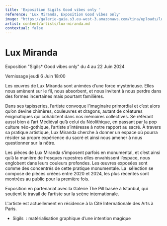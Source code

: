 ```yaml
---
title: 'Exposition Sigils Good vibes only '
reference: 'Lux Miranda, Exposition Good vibes only'
image: "https://galerie-gaia.s3.eu-west-3.amazonaws.com/tina/uploads/lux miranda/GAIÌ\x88A_A5_LUX_MIRANDA_VERSO-1.jpg"
artist: content/artists/lux-miranda.md
contextual: false
---
```


# Lux Miranda

Exposition "Sigils\* Good vibes only" du 4 au 22 Juin 2024

Vernissage jeudi 6 Juin 18:00

Les œuvres de Lux Miranda sont animées d’une force mystérieuse. Elles nous amènent sur le
fil, nous absorbent, et nous invitent à nous perdre dans des formes incertaines mais pourtant familières.

Dans ses tapisseries, l’artiste convoque l’imaginaire primordial et c’est alors qu’on devine chimères, couleuvres et dragons, autant de créatures énigmatiques qui cohabitent dans nos mémoires collectives. Se référant aussi bien à l’art Médiéval qu’à celui du Néolithique, en passant par la pop culture néo-gothique, l’artiste s’intéresse à notre rapport au sacré. À travers sa pratique artistique, Lux Miranda cherche à donner un espace où pourra résider sa propre expérience du sacré et ainsi nous amener à nous questionner sur la nôtre.

Les pièces de Lux Miranda s’imposent parfois en monumental, et c’est ainsi qu’à la manière de fresques rupestres elles envahissent l’espace, nous englobent dans leurs couleurs profondes. Les œuvres exposées sont comme des concentrés de cette pratique monumentale. La  sélection se compose de pièces créées entre 2020 et 2024, les plus récentes sont montrées au public pour la première fois.

Exposition en partenariat avec la Galerie The Pill basée à Istanbul, qui soutient le travail de l’artiste sur la scène internationale.

L'artiste est actuellement en résidence à la Cité Internationale des Arts à Paris.

* Sigils  : matérialisation graphique d’une intention magique
